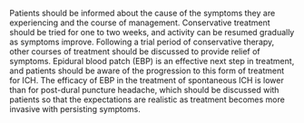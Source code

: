 Patients should be informed about the cause of the symptoms they are experiencing and the course of management. Conservative treatment should be tried for one to two weeks, and activity can be resumed gradually as symptoms improve. Following a trial period of conservative therapy, other courses of treatment should be discussed to provide relief of symptoms. Epidural blood patch (EBP) is an effective next step in treatment, and patients should be aware of the progression to this form of treatment for ICH. The efficacy of EBP in the treatment of spontaneous ICH is lower than for post-dural puncture headache, which should be discussed with patients so that the expectations are realistic as treatment becomes more invasive with persisting symptoms.